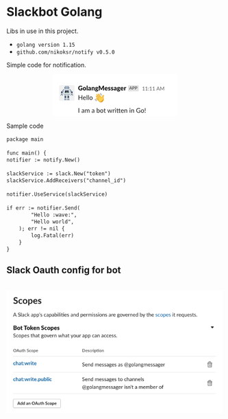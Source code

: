 # Slackbot Golang

Libs in use in this project.

* `golang version 1.15`
* `github.com/nikoksr/notify v0.5.0`

Simple code for notification.

<p align="center">&nbsp;<img align="center" src="assets/slack_message.png"></img></p>

Sample code 

```golang
package main 

func main() {
notifier := notify.New()

slackService := slack.New("token")
slackService.AddReceivers("channel_id")

notifier.UseService(slackService)

if err := notifier.Send(
		"Hello :wave:",
		"Hello world",
	); err != nil {
		log.Fatal(err)
	}
} 
```

## Slack Oauth config for bot

<p align="center">&nbsp;<img align="center" src="assets/oauth_config.png"></img></p>

